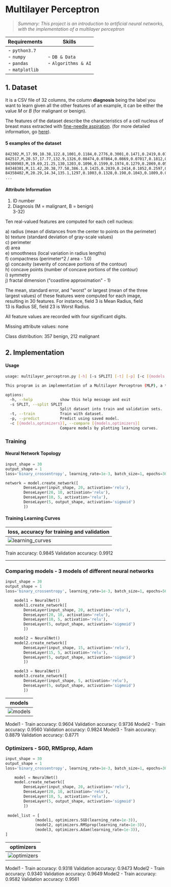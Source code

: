 
#  Multilayer Perceptron 
>*_Summary: This project is an introduction to artificial neural networks, with the implementation of a multilayer perceptron_*

| Requirements | Skills |
|--------------|--------|
| - `python3.7`<br> - `numpy`<br> - `pandas`<br> - `matplotlib`<br>  | - `DB & Data`<br> - `Algorithms & AI` |


## 1. Dataset

It is a CSV file of 32 columns, the column **diagnosis** being the label you want to learn given all the other features of an example, it can be either the value $M$ or $B$ (for malignant or benign). 

The features of the dataset describe the characteristics of a cell nucleus of breast mass extracted with [fine-needle aspiration](https://en.wikipedia.org/wiki/Fine-needle_aspiration). (for more detailed information, go [here](https://archive.ics.uci.edu/ml/machine-learning-databases/breast-cancer-wisconsin/wdbc.names)).

#### 5 examples of the dataset
```bash
842302,M,17.99,10.38,122.8,1001,0.1184,0.2776,0.3001,0.1471,0.2419,0.07871,1.095,0.9053,8.589,153.4,0.006399,0.04904,0.05373,0.01587,0.03003,0.006193,25.38,17.33,184.6,2019,0.1622,0.6656,0.7119,0.2654,0.4601,0.1189
842517,M,20.57,17.77,132.9,1326,0.08474,0.07864,0.0869,0.07017,0.1812,0.05667,0.5435,0.7339,3.398,74.08,0.005225,0.01308,0.0186,0.0134,0.01389,0.003532,24.99,23.41,158.8,1956,0.1238,0.1866,0.2416,0.186,0.275,0.08902
84300903,M,19.69,21.25,130,1203,0.1096,0.1599,0.1974,0.1279,0.2069,0.05999,0.7456,0.7869,4.585,94.03,0.00615,0.04006,0.03832,0.02058,0.0225,0.004571,23.57,25.53,152.5,1709,0.1444,0.4245,0.4504,0.243,0.3613,0.08758
84348301,M,11.42,20.38,77.58,386.1,0.1425,0.2839,0.2414,0.1052,0.2597,0.09744,0.4956,1.156,3.445,27.23,0.00911,0.07458,0.05661,0.01867,0.05963,0.009208,14.91,26.5,98.87,567.7,0.2098,0.8663,0.6869,0.2575,0.6638,0.173
84358402,M,20.29,14.34,135.1,1297,0.1003,0.1328,0.198,0.1043,0.1809,0.05883,0.7572,0.7813,5.438,94.44,0.01149,0.02461,0.05688,0.01885,0.01756,0.005115,22.54,16.67,152.2,1575,0.1374,0.205,0.4,0.1625,0.2364,0.07678
...
```

#### Attribute Information

1) ID number  
2) Diagnosis (M = malignant, B = benign)  
3-32)

Ten real-valued features are computed for each cell nucleus:

a) radius (mean of distances from the center to points on the perimeter)  
b) texture (standard deviation of gray-scale values)  
c) perimeter  
d) area  
e) smoothness (local variation in radius lengths)  
f) compactness (perimeter^2 / area - 1.0)  
g) concavity (severity of concave portions of the contour)  
h) concave points (number of concave portions of the contour)  
i) symmetry  
j) fractal dimension ("coastline approximation" - 1)

The mean, standard error, and "worst" or largest (mean of the three  
largest values) of these features were computed for each image,  
resulting in 30 features. For instance, field 3 is Mean Radius, field  
13 is Radius SE, field 23 is Worst Radius.

All feature values are recorded with four significant digits.

Missing attribute values: none

Class distribution: 357 benign, 212 malignant


## 2. Implementation

#### Usage
``` bash
usage: multilayer_perceptron.py [-h] [-s SPLIT] [-t] [-p] [-c [{models,optimizers}]]

This program is an implementation of a Multilayer Perceptron (MLP), a type of artificial neural network designed for tasks such as classification, regression, and pattern recognition.

options:
  -h, --help            show this help message and exit
  -s SPLIT, --split SPLIT
                        Split dataset into train and validation sets.
  -t, --train           Train with dataset.
  -p, --predict         Predict using saved model.
  -c [{models,optimizers}], --compare [{models,optimizers}]
                        Compare models by plotting learning curves.
```
### Training 

#### Neural Network Topology
``` python
input_shape = 30
output_shape = 1
loss='binary_crossentropy', learning_rate=1e-3, batch_size=1, epochs=30

network = model.create_network([
        DenseLayer(input_shape, 20, activation='relu'),
        DenseLayer(20, 10, activation='relu'),
        DenseLayer(10, 5, activation='relu'),
        DenseLayer(5, output_shape, activation='sigmoid')
        ])
```
#### Training Learning Curves

| loss, accuracy for training and validation|
|---------------------------------------------|
|![learning_curves](https://github.com/jmcheon/multilayer_perceptron/assets/40683323/36faa30e-57ea-4043-80f6-b66ad092fe1e)|
Train accuracy: 0.9845 Validation accuracy: 0.9912

---
### Comparing models - 3 models of different neural networks

``` python
input_shape = 30
output_shape = 1
loss='binary_crossentropy', learning_rate=1e-3, batch_size=1, epochs=50

    model1 = NeuralNet()
    model1.create_network([
        DenseLayer(input_shape, 20, activation='relu'),
        DenseLayer(20, 10, activation='relu'),
        DenseLayer(10, 5, activation='relu'),
        DenseLayer(5, output_shape, activation='sigmoid')
        ])

    model2 = NeuralNet()
    model2.create_network([
        DenseLayer(input_shape, 15, activation='relu'),
        DenseLayer(15, 5, activation='relu'),
        DenseLayer(5, output_shape, activation='sigmoid')
        ])

    model3 = NeuralNet()
    model3.create_network([
        DenseLayer(input_shape, 5, activation='relu'),
        DenseLayer(5, output_shape, activation='sigmoid')
        ])
```


| models |
|---------------------------------------------|
|![models](https://github.com/jmcheon/multilayer_perceptron/assets/40683323/accc3f5d-06c9-441b-89cd-1272494d9f5d)|
Model1 - Train accuracy: 0.9604 Validation accuracy: 0.9736
Model2 - Train accuracy: 0.9560 Validation accuracy: 0.9824
Model3 - Train accuracy: 0.8879 Validation accuracy: 0.8771
### Optimizers - SGD, RMSprop, Adam
``` python
input_shape = 30
output_shape = 1
loss='binary_crossentropy', learning_rate=1e-3, batch_size=1, epochs=30

    model = NeuralNet()
    model.create_network([
        DenseLayer(input_shape, 20, activation='relu'),
        DenseLayer(20, 10, activation='relu'),
        DenseLayer(10, 5, activation='relu'),
        DenseLayer(5, output_shape, activation='sigmoid')
        ])
        
 model_list = [                                                                                         
             (model1, optimizers.SGD(learning_rate=1e-3)),                                                  
             (model2, optimizers.RMSprop(learning_rate=1e-3)),                                              
             (model3, optimizers.Adam(learning_rate=1e-3)),                                                 
] 
```

| optimizers |
|---------------------------------------------|
|![optimizers](https://github.com/jmcheon/multilayer_perceptron/assets/40683323/c1a78d9d-1e9f-431a-b560-ee880e751350)|
Model1 - Train accuracy: 0.9318 Validation accuracy: 0.9473
Model2 - Train accuracy: 0.9340 Validation accuracy: 0.9649
Model2 - Train accuracy: 0.9582 Validation accuracy: 0.9561
